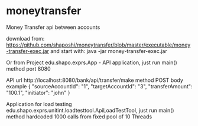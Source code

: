 # moneytransfer
Money Transfer api between accounts

download from: https://github.com/shaposhi/moneytransfer/blob/master/executable/money-transfer-exec.jar
and start with:
java -jar money-transfer-exec.jar 

Or from Project
edu.shapo.exprs.App - API application, just run main() method
port 8080

API url http://localhost:8080/bank/api/transfer/make method POST
body example 
{
    "sourceAccountId": "1", 
    "targetAccountId": "3", 
    "transferAmount": "100.1",
    "initiator": "john"
}



Application for load testing
edu.shapo.exprs.unitint.loadtesttool.ApiLoadTestTool, just run main() method
hardcoded 1000 calls from fixed pool of 10 Threads


